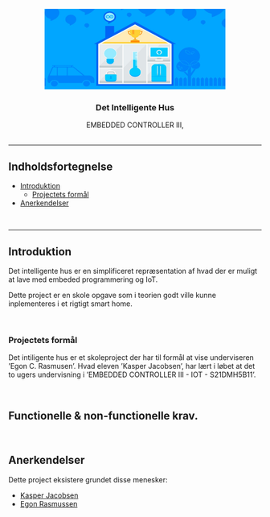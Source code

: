 <!-- PROJECT LOGO -->
<p align="center">
  <a>
    <img src="Billeder/hus.jpg" alt="Logo" width="360" height="160">
  </a>
  
  <h3 align="center">Det Intelligente Hus</h3>

  <p align="center">
    EMBEDDED CONTROLLER III, <br /><br />
  </p>
</p>

___

## Indholdsfortegnelse

* [Introduktion](#Introduktion)
    * [Projectets formål](#Projectetsformål)
* [Anerkendelser](#Anerkendelser)


<p>
<br/>
</p>

___

## Introduktion

Det intelligente hus er en simplificeret repræsentation af hvad der er muligt at lave med embeded programmering og IoT.

Dette project er en skole opgave som i teorien godt ville kunne inplementeres i et rigtigt smart home.

<p>
<br/>
</p>

### Projectets formål

Det intiligente hus er et skoleproject der har til formål at vise underviseren ’Egon C. Rasmusen’. Hvad eleven ’Kasper Jacobsen’, har lært i løbet at det to ugers undervisning i ’EMBEDDED CONTROLLER III - IOT - S21DMH5B11’.

<p>
<br/>
</p>

## Functionelle & non-functionelle krav.



<p>
<br/>
</p>

## Anerkendelser

Dette project eksistere grundet disse menesker:

* [Kasper Jacobsen](https://github.com/Moonshine42tech)
* [Egon Rasmussen](https://github.com/EgonRasmussen)

